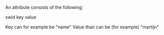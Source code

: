 An attribute consists of the following:

swid
key
value

Key can for example be "name"
Value than can be (for example) "martijn"